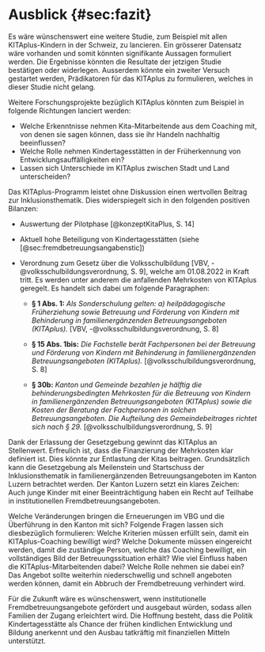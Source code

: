 # Ausblick {#sec:fazit}

Es wäre wünschenswert eine weitere Studie, zum Beispiel mit allen KITAplus-Kindern in der Schweiz, zu lancieren. Ein grösserer Datensatz wäre vorhanden und somit könnten signifikante Aussagen formuliert werden. Die Ergebnisse könnten die Resultate der jetzigen Studie bestätigen oder widerlegen. Ausserdem könnte ein zweiter Versuch gestartet werden, Prädikatoren für das KITAplus zu formulieren, welches in dieser Studie nicht gelang.

Weitere Forschungsprojekte bezüglich KITAplus könnten zum Beispiel in folgende Richtungen lanciert werden:

- Welche Erkenntnisse nehmen Kita-Mitarbeitende aus dem Coaching mit, von denen sie sagen können, dass sie ihr Handeln nachhaltig beeinflussen?
- Welche Rolle nehmen Kindertagesstätten in der Früherkennung von Entwicklungsauffälligkeiten ein?
- Lassen sich Unterschiede im KITAplus zwischen Stadt und Land unterscheiden?

Das KITAplus-Programm leistet ohne Diskussion einen wertvollen Beitrag zur Inklusionsthematik. Dies widerspiegelt sich in den folgenden positiven Bilanzen:

- Auswertung der Pilotphase [@konzeptKitaPlus, S. 14]
- Aktuell hohe Beteiligung von Kindertagesstätten (siehe [@sec:fremdbetreuungsangabenstic])
- Verordnung zum Gesetz über die Volksschulbildung [VBV, -@volksschulbildungsverordnung, S. 9], welche am 01.08.2022 in Kraft tritt. Es werden unter anderem die anfallenden Mehrkosten von KITAplus geregelt. Es handelt sich dabei um folgende Paragraphen:

    - **§ 1 Abs. 1:** *Als Sonderschulung gelten: a) heilpädagogische Früherziehung sowie Betreuung und Förderung von Kindern mit Behinderung in familienergänzenden Betreuungsangeboten (KITAplus).* [VBV, -@volksschulbildungsverordnung, S. 8]

    - **§ 15 Abs. 1bis:** *Die Fachstelle berät Fachpersonen bei der Betreuung und Förderung von Kindern mit Behinderung in familienergänzenden Betreuungsangeboten (KITAplus).* [@volksschulbildungsverordnung, S. 8]

    - **§ 30b:** *Kanton und Gemeinde bezahlen je hälftig die behinderungsbedingten Mehrkosten für die Betreuung von Kindern in familienergänzenden Betreuungsangeboten (KITAplus) sowie die Kosten der Beratung der Fachpersonen in solchen Betreuungsangeboten. Die Aufteilung des Gemeindebeitrages richtet sich nach § 29.* [@volksschulbildungsverordnung, S. 9]

Dank der Erlassung der Gesetzgebung gewinnt das KITAplus an Stellenwert. Erfreulich ist, dass die Finanzierung der Mehrkosten klar definiert ist. Dies könnte zur Entlastung der Kitas beitragen. Grundsätzlich kann die Gesetzgebung als Meilenstein und Startschuss der Inklusionsthematik in familienergänzenden Betreuungsangeboten im Kanton Luzern betrachtet werden. Der Kanton Luzern setzt ein klares Zeichen: Auch junge Kinder mit einer Beeinträchtigung haben ein Recht auf Teilhabe in institutionellen Fremdbetreuungsangeboten.

Welche Veränderungen bringen die Erneuerungen im VBG und die Überführung in den Kanton mit sich? Folgende Fragen lassen sich diesbezüglich formulieren: Welche Kriterien müssen erfüllt sein, damit ein KITAplus-Coaching bewilligt wird? Welche Dokumente müssen eingereicht werden, damit die zuständige Person, welche das Coaching bewilligt, ein vollständiges Bild der Betreuungssituation erhält? Wie viel Einfluss haben die KITAplus-Mitarbeitenden dabei? Welche Rolle nehmen sie dabei ein? Das Angebot sollte weiterhin niederschwellig und schnell angeboten werden können, damit ein Abbruch der Fremdbetreuung verhindert wird.

Für die Zukunft wäre es wünschenswert, wenn institutionelle Fremdbetreuungsangebote gefördert und ausgebaut würden, sodass allen Familien der Zugang erleichtert wird. Die Hoffnung besteht, dass die Politik Kindertagesstätte als Chance der frühen kindlichen Entwicklung und Bildung anerkennt und den Ausbau tatkräftig mit finanziellen Mitteln unterstützt.
